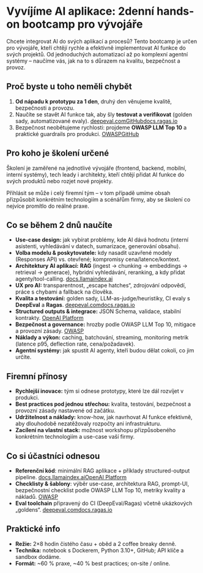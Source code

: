 # Vyvíjíme AI aplikace: 2denní hands-on bootcamp pro vývojáře

Chcete integrovat AI do svých aplikací a procesů? Tento bootcamp je určen pro vývojáře, kteří chtějí rychle a efektivně implementovat AI funkce do svých projektů. Od jednoduchých automatizací až po komplexní agentní systémy – naučíme vás, jak na to s důrazem na kvalitu, bezpečnost a provoz.

## Proč byste u toho neměli chybět

1.  **Od nápadu k prototypu za 1 den**, druhý den věnujeme kvalitě, bezpečnosti a provozu.
2.  Naučíte se stavět AI funkce tak, aby šly **testovat a verifikovat** (golden sady, automatizované evaly). [deepeval.com](https://deepeval.com/docs/evaluation-introduction)[GitHub](https://github.com/confident-ai/deepeval)[docs.ragas.io](https://docs.ragas.io/en/latest/)
3.  Bezpečnost neobětujeme rychlosti: projdeme **OWASP LLM Top 10** a praktické guardrails pro produkci. [OWASP](https://owasp.org/www-project-top-10-for-large-language-model-applications/)[GitHub](https://github.com/OWASP/www-project-top-10-for-large-language-model-applications/)

## Pro koho je školení určené

Školení je zaměřené na jednotlivé vývojáře (frontend, backend, mobilní, interní systémy), tech leady i architekty, kteří chtějí přidat AI funkce do svých produktů nebo rozjet nové projekty.

Přihlásit se může i celý firemní tým – v tom případě umíme obsah přizpůsobit konkrétním technologiím a scénářům firmy, aby se školení co nejvíce promítlo do reálné praxe.

## Co se během 2 dnů naučíte

-   **Use-case design:** jak vybírat problémy, kde AI dává hodnotu (interní asistenti, vyhledávání v datech, sumarizace, generování obsahu).
-   **Volba modelu & poskytovatele:** kdy nasadit uzavřené modely (Responses API) vs. otevřené; kompromisy cena/latence/kontext.
-   **Architektury AI aplikací:** **RAG** (ingest → chunking → embeddings → retrieval → generace), hybridní vyhledávání, reranking, a kdy přidat agenty/tool-calling. [docs.llamaindex.ai](https://docs.llamaindex.ai/en/stable/optimizing/production_rag/)
-   **UX pro AI:** transparentnost, „escape hatches“, zdrojování odpovědí, práce s chybami a fallback na člověka.
-   **Kvalita a testování:** golden sady, LLM-as-judge/heuristiky, CI evaly s **DeepEval** a **Ragas**. [deepeval.com](https://deepeval.com/docs/evaluation-introduction)[docs.ragas.io](https://docs.ragas.io/en/latest/)
-   **Structured outputs & integrace:** JSON Schema, validace, stabilní kontrakty. [OpenAI Platform](https://platform.openai.com/docs/guides/structured-outputs)
-   **Bezpečnost a governance:** hrozby podle OWASP LLM Top 10, mitigace a provozní zásady. [OWASP](https://owasp.org/www-project-top-10-for-large-language-model-applications/)
-   **Náklady a výkon:** caching, batchování, streaming, monitoring metrik (latence p95, deflection rate, cena/požadavek).
-   **Agentní systémy:** jak spustit AI agenty, kteří budou dělat cokoli, co jim určíte.

<div style="page-break-after: always;"></div>

## Firemní přínosy

-   **Rychlejší inovace:** tým si odnese prototypy, které lze dál rozvíjet v produkci.
-   **Best practices pod jednou střechou:** kvalita, testování, bezpečnost a provozní zásady nastavené od začátku.
-   **Udržitelnost a náklady:** know-how, jak navrhovat AI funkce efektivně, aby dlouhodobě nezatěžovaly rozpočty ani infrastrukturu.
-   **Zacílení na vlastní stack:** možnost workshopu přizpůsobeného konkrétním technologiím a use-case vaší firmy.

## Co si účastníci odnesou

-   **Referenční kód**: minimální RAG aplikace + příklady structured-output pipeline. [docs.llamaindex.ai](https://docs.llamaindex.ai/en/stable/optimizing/production_rag/)[OpenAI Platform](https://platform.openai.com/docs/guides/structured-outputs)
-   **Checklisty & šablony**: výběr use-case, architektura RAG, prompt-UI, bezpečnostní checklist podle OWASP LLM Top 10, metriky kvality a nákladů. [OWASP](https://owasp.org/www-project-top-10-for-large-language-model-applications/)
-   **Eval toolchain** připravený do CI (DeepEval/Ragas) včetně ukázkových „goldens“. [deepeval.com](https://deepeval.com/docs/evaluation-introduction)[docs.ragas.io](https://docs.ragas.io/en/latest/)

## Praktické info

-   **Režie:** 2×8 hodin čistého času + oběd a 2 coffee breaky denně.
-   **Technika:** notebook s Dockerem, Python 3.10+, GitHub; API klíče a sandbox dodáme.
-   **Formát:** ~60 % praxe, ~40 % best practices; on-site / online.
